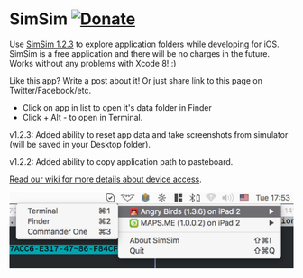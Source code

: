 # SimSim [![Donate](https://img.shields.io/badge/Donate-PayPal-green.svg)](https://www.paypal.com/cgi-bin/webscr?cmd=_s-xclick&hosted_button_id=NCQG5K5K79LEQ)

Use [SimSim 1.2.3](https://github.com/dsmelov/simsim/blob/master/Release/SimSim_1.2.3.zip?raw=true) to explore application folders while developing for iOS. SimSim is a free application and there will be no charges in the future.
Works without any problems with Xcode 8! :)

Like this app? Write a post about it! Or just share link to this page on Twitter/Facebook/etc.

- Click on app in list to open it's data folder in Finder
- Click + Alt - to open in Terminal.

v1.2.3: Added ability to reset app data and take screenshots from simulator (will be saved in your Desktop folder).

v1.2.2: Added ability to copy application path to pasteboard.

[Read our wiki for more details about device access](https://github.com/dsmelov/simsim/wiki/Accessing-app-folders-on-device-using-SimSim).

![Alt text](/simsim.png?raw=true "screenshot")

